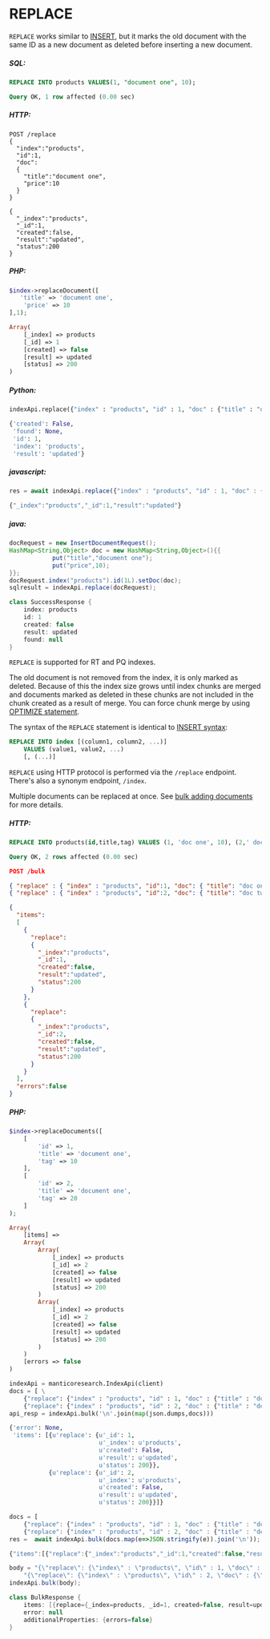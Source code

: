 # REPLACE 

<!-- example replace -->

`REPLACE` works similar to [INSERT](../Adding_documents_to_an_index/Adding_documents_to_a_real-time_index.md), but it marks the old document with the same ID as a new document as deleted before inserting a new document.

<!-- intro -->
##### SQL:
<!-- request SQL -->

```sql
REPLACE INTO products VALUES(1, "document one", 10);
```

<!-- response -->

```sql
Query OK, 1 row affected (0.00 sec)
```

<!-- intro -->
##### HTTP:

<!-- request HTTP -->

```http
POST /replace
{
  "index":"products",
  "id":1,
  "doc":
  {
	"title":"document one",
    "price":10
  }
}
```

<!-- response HTTP -->
```http
{
  "_index":"products",
  "_id":1,
  "created":false,
  "result":"updated",
  "status":200
}
```

<!-- intro -->
##### PHP:

<!-- request PHP -->

```php
$index->replaceDocument([
   'title' => 'document one',
    'price' => 10 
],1);
```

<!-- response PHP -->
```php
Array(
    [_index] => products
    [_id] => 1
    [created] => false
    [result] => updated
    [status] => 200
)
```
<!-- intro -->

##### Python:

<!-- request Python -->
``` python
indexApi.replace({"index" : "products", "id" : 1, "doc" : {"title" : "document one","price":10}})
```

<!-- response Python -->
```python
{'created': False,
 'found': None,
 'id': 1,
 'index': 'products',
 'result': 'updated'}
```
<!-- intro -->

##### javascript:

<!-- request javascript -->
``` javascript
res = await indexApi.replace({"index" : "products", "id" : 1, "doc" : {"title" : "document one","price":10}});
```

<!-- response javascript -->
```javascript
{"_index":"products","_id":1,"result":"updated"}
```

<!-- intro -->

##### java:

<!-- request Java -->
``` java
docRequest = new InsertDocumentRequest();
HashMap<String,Object> doc = new HashMap<String,Object>(){{
            put("title","document one");
            put("price",10);
}};
docRequest.index("products").id(1L).setDoc(doc); 
sqlresult = indexApi.replace(docRequest);
```

<!-- response Java -->
```java
class SuccessResponse {
    index: products
    id: 1
    created: false
    result: updated
    found: null
}

```
<!-- end -->

`REPLACE` is supported for RT and PQ indexes.

The old document is not removed from the index, it is only marked as deleted. Because of this the index size grows until index chunks are merged and documents marked as deleted in these chunks are not included in the chunk created as a result of merge. You can force chunk merge by using [OPTIMIZE statement](../Securing_and_compacting_an_index/Compacting_an_index.md).

The syntax of the `REPLACE` statement is identical to [INSERT syntax](../Adding_documents_to_an_index/Adding_documents_to_a_real-time_index.md):

```sql
REPLACE INTO index [(column1, column2, ...)]
    VALUES (value1, value2, ...)
    [, (...)]
```

`REPLACE` using HTTP protocol is performed via the `/replace` endpoint. There's also a synonym endpoint, `/index`.

<!-- example bulk_replace -->

Multiple documents can be replaced at once. See [bulk adding documents](../Adding_documents_to_an_index/Adding_documents_to_a_real-time_index.md#Bulk-adding-documents) for more details.

<!-- intro -->
##### HTTP:

<!-- request SQL -->

```sql
REPLACE INTO products(id,title,tag) VALUES (1, 'doc one', 10), (2,' doc two', 20);
```

<!-- response SQL -->

```sql
Query OK, 2 rows affected (0.00 sec)
```

<!-- request HTTP -->

```json
POST /bulk

{ "replace" : { "index" : "products", "id":1, "doc": { "title": "doc one", "tag" : 10 } } }
{ "replace" : { "index" : "products", "id":2, "doc": { "title": "doc two", "tag" : 20 } } }
```

<!-- response HTTP -->

```json
{
  "items":
  [
    {
      "replace":
      {
        "_index":"products",
        "_id":1,
        "created":false,
        "result":"updated",
        "status":200
      }
    },
    {
      "replace":
      {
        "_index":"products",
        "_id":2,
        "created":false,
        "result":"updated",
        "status":200
      }
    }
  ],
  "errors":false
}
```
<!-- intro -->
##### PHP:

<!-- request PHP -->

```php
$index->replaceDocuments([
    [   
        'id' => 1,
        'title' => 'document one',
        'tag' => 10 
    ],
    [   
        'id' => 2,
        'title' => 'document one',
        'tag' => 20 
    ]
);
```

<!-- response PHP -->
```php
Array(
    [items] =>
    Array(
        Array(
            [_index] => products
            [_id] => 2
            [created] => false
            [result] => updated
            [status] => 200 
        )
        Array(
            [_index] => products
            [_id] => 2
            [created] => false
            [result] => updated
            [status] => 200 
        )
    )
    [errors => false
)
```
<!-- request Python -->

``` python
indexApi = manticoresearch.IndexApi(client)
docs = [ \
    {"replace": {"index" : "products", "id" : 1, "doc" : {"title" : "document one"}}}, \
    {"replace": {"index" : "products", "id" : 2, "doc" : {"title" : "document two"}}} ]
api_resp = indexApi.bulk('\n'.join(map(json.dumps,docs)))
```

<!-- response Python -->
```python
{'error': None,
 'items': [{u'replace': {u'_id': 1,
                         u'_index': u'products',
                         u'created': False,
                         u'result': u'updated',
                         u'status': 200}},
           {u'replace': {u'_id': 2,
                         u'_index': u'products',
                         u'created': False,
                         u'result': u'updated',
                         u'status': 200}}]}

```
<!-- request javascript -->

``` javascript
docs = [ 
    {"replace": {"index" : "products", "id" : 1, "doc" : {"title" : "document one"}}}, 
    {"replace": {"index" : "products", "id" : 2, "doc" : {"title" : "document two"}}} ];
res =  await indexApi.bulk(docs.map(e=>JSON.stringify(e)).join('\n'));
```

<!-- response javascript -->
```javascript
{"items":[{"replace":{"_index":"products","_id":1,"created":false,"result":"updated","status":200}},{"replace":{"_index":"products","_id":2,"created":false,"result":"updated","status":200}}],"errors":false}

```

<!-- request Java -->

``` java
body = "{\"replace\": {\"index\" : \"products\", \"id\" : 1, \"doc\" : {\"title\" : \"document one\"}}}" +"\n"+ 
    "{\"replace\": {\"index\" : \"products\", \"id\" : 2, \"doc\" : {\"title\" : \"document two\"}}}"+"\n" ;         
indexApi.bulk(body);
```

<!-- response Java -->
```java
class BulkResponse {
    items: [{replace={_index=products, _id=1, created=false, result=updated, status=200}}, {replace={_index=products, _id=2, created=false, result=updated, status=200}}]
    error: null
    additionalProperties: {errors=false}
}
```
<!-- end -->